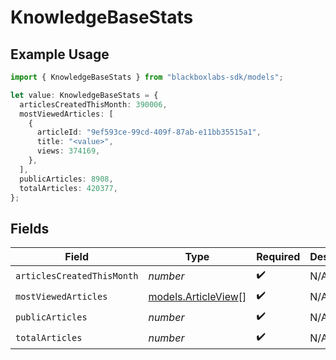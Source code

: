 # KnowledgeBaseStats

## Example Usage

```typescript
import { KnowledgeBaseStats } from "blackboxlabs-sdk/models";

let value: KnowledgeBaseStats = {
  articlesCreatedThisMonth: 390006,
  mostViewedArticles: [
    {
      articleId: "9ef593ce-99cd-409f-87ab-e11bb35515a1",
      title: "<value>",
      views: 374169,
    },
  ],
  publicArticles: 8908,
  totalArticles: 420377,
};
```

## Fields

| Field                                            | Type                                             | Required                                         | Description                                      |
| ------------------------------------------------ | ------------------------------------------------ | ------------------------------------------------ | ------------------------------------------------ |
| `articlesCreatedThisMonth`                       | *number*                                         | :heavy_check_mark:                               | N/A                                              |
| `mostViewedArticles`                             | [models.ArticleView](../models/articleview.md)[] | :heavy_check_mark:                               | N/A                                              |
| `publicArticles`                                 | *number*                                         | :heavy_check_mark:                               | N/A                                              |
| `totalArticles`                                  | *number*                                         | :heavy_check_mark:                               | N/A                                              |
